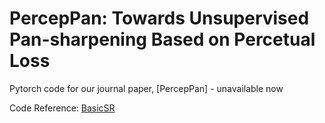 # PercepPan: Towards Unsupervised Pan-sharpening Based on Percetual Loss
Pytorch code for our journal paper, [PercepPan] - unavailable now

Code Reference: [BasicSR](https://github.com/xinntao/BasicSR)
